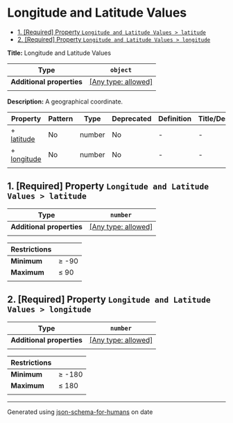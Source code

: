 # Longitude and Latitude Values

- [1. [Required] Property `Longitude and Latitude Values > latitude`](#latitude)
- [2. [Required] Property `Longitude and Latitude Values > longitude`](#longitude)

**Title:** Longitude and Latitude Values

| Type                      | `object`                                                                  |
| ------------------------- | ------------------------------------------------------------------------- |
| **Additional properties** | [[Any type: allowed]](# "Additional Properties of any type are allowed.") |
|                           |                                                                           |

**Description:** A geographical coordinate.

| Property                   | Pattern | Type   | Deprecated | Definition | Title/Description |
| -------------------------- | ------- | ------ | ---------- | ---------- | ----------------- |
| + [latitude](#latitude )   | No      | number | No         | -          | -                 |
| + [longitude](#longitude ) | No      | number | No         | -          | -                 |
|                            |         |        |            |            |                   |

## <a name="latitude"></a>1. [Required] Property `Longitude and Latitude Values > latitude`

| Type                      | `number`                                                                  |
| ------------------------- | ------------------------------------------------------------------------- |
| **Additional properties** | [[Any type: allowed]](# "Additional Properties of any type are allowed.") |
|                           |                                                                           |

| Restrictions |          |
| ------------ | -------- |
| **Minimum**  | &ge; -90 |
| **Maximum**  | &le; 90  |
|              |          |

## <a name="longitude"></a>2. [Required] Property `Longitude and Latitude Values > longitude`

| Type                      | `number`                                                                  |
| ------------------------- | ------------------------------------------------------------------------- |
| **Additional properties** | [[Any type: allowed]](# "Additional Properties of any type are allowed.") |
|                           |                                                                           |

| Restrictions |           |
| ------------ | --------- |
| **Minimum**  | &ge; -180 |
| **Maximum**  | &le; 180  |
|              |           |

----------------------------------------------------------------------------------------------------------------------------
Generated using [json-schema-for-humans](https://github.com/coveooss/json-schema-for-humans) on date